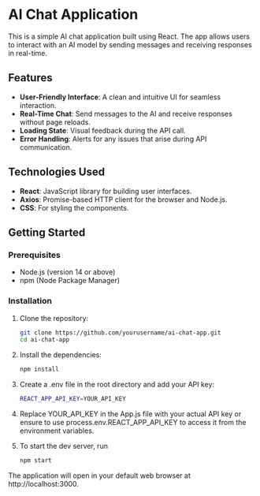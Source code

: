 # AI Chat Application

This is a simple AI chat application built using React. The app allows users to interact with an AI model by sending messages and receiving responses in real-time.

## Features

- **User-Friendly Interface**: A clean and intuitive UI for seamless interaction.
- **Real-Time Chat**: Send messages to the AI and receive responses without page reloads.
- **Loading State**: Visual feedback during the API call.
- **Error Handling**: Alerts for any issues that arise during API communication.

## Technologies Used

- **React**: JavaScript library for building user interfaces.
- **Axios**: Promise-based HTTP client for the browser and Node.js.
- **CSS**: For styling the components.

## Getting Started

### Prerequisites

- Node.js (version 14 or above)
- npm (Node Package Manager)

### Installation

1. Clone the repository:
   ```bash
   git clone https://github.com/yourusername/ai-chat-app.git
   cd ai-chat-app
2. Install the dependencies:
   ```bash
   npm install
4. Create a .env file in the root directory and add your API key:
   ```bash
   REACT_APP_API_KEY=YOUR_API_KEY
6. Replace YOUR_API_KEY in the App.js file with your actual API key or ensure to use process.env.REACT_APP_API_KEY to access it from the environment variables.

7. To start the dev server, run
   ```bash
   npm start
  The application will open in your default web browser at http://localhost:3000.  
